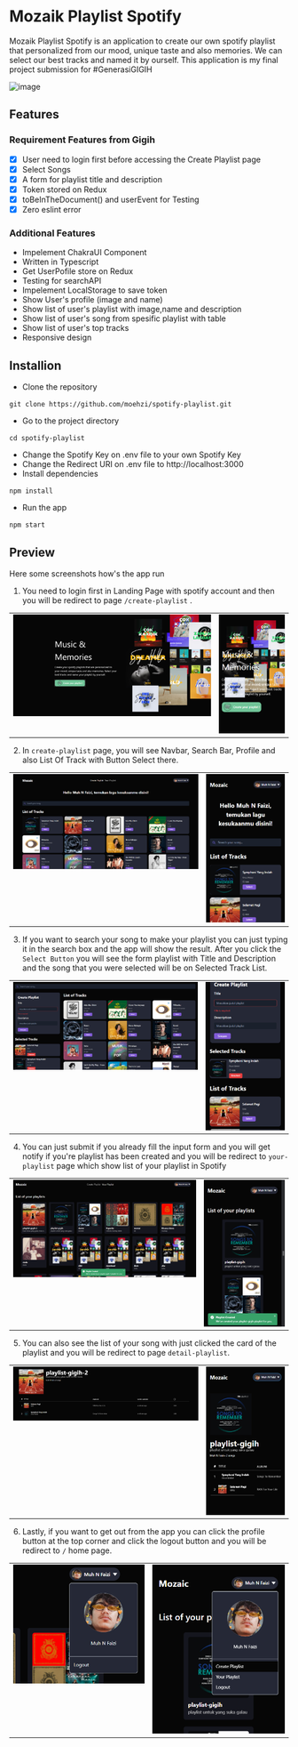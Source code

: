 # Mozaik Playlist Spotify

Mozaik Playlist Spotify is an application to create our own spotify playlist that personalized from our mood, unique taste and also memories. We can select our best tracks and named it by ourself. This application is my final project submission for #GenerasiGIGIH

![image](https://user-images.githubusercontent.com/60766317/164719685-41515963-e6e0-494a-b7ad-12f2c788d130.png)

## Features

### Requirement Features from Gigih

- [x] User need to login first before accessing the Create Playlist page
- [x] Select Songs
- [x] A form for playlist title and description
- [x] Token stored on Redux
- [x] toBeInTheDocument() and userEvent for Testing
- [x] Zero eslint error

### Additional Features

- Impelement ChakraUI Component
- Written in Typescript
- Get UserPofile store on Redux
- Testing for searchAPI
- Impelement LocalStorage to save token
- Show User's profile (image and name)
- Show list of user's playlist with image,name and description
- Show list of user's song from spesific playlist with table
- Show list of user's top tracks
- Responsive design

## Installion

- Clone the repository

```
git clone https://github.com/moehzi/spotify-playlist.git
```

- Go to the project directory

```
cd spotify-playlist
```

- Change the Spotify Key on .env file to your own Spotify Key
- Change the Redirect URI on .env file to http://localhost:3000
- Install dependencies

```
npm install
```

- Run the app

```
npm start
```

## Preview

Here some screenshots how's the app run

1. You need to login first in Landing Page with spotify account and then you will be redirect to page `/create-playlist` .
<table>
  <tr>
    <td valign="top">
        <img src='./shots/landingpage-desktop.png'></img>
    </td>
    <td valign="top">
       <img src='./shots/ladingpage-mobile.png'></img>
    </td>
  </tr>
</table>

2. In `create-playlist` page, you will see Navbar, Search Bar, Profile and also List Of Track with Button Select there.

<table>
  <tr>
    <td valign="top">
        <img src='./shots/create-playlist-desktop.png'></img>
    </td>
    <td valign="top">
       <img src='./shots/create-playlist-mobile.png'></img>
    </td>
  </tr>
</table>

3. If you want to search your song to make your playlist you can just typing it in the search box and the app will show the result. After you click the `Select Button` you will see the form playlist with Title and Description and the song that you were selected will be on Selected Track List.

<table>
  <tr>
    <td valign="top">
        <img src='./shots/selected-desktop.png'></img>
    </td>
    <td valign="top">
       <img src='./shots/selected-mobile.png'></img>
    </td>
  </tr>
</table>

4. You can just submit if you already fill the input form and you will get notify if you're playlist has been created and you will be redirect to `your-playlist` page which show list of your playlist in Spotify

<table>
  <tr>
    <td valign="top">
        <img src='./shots/playlist-create-desktop.png'></img>
    </td>
    <td valign="top">
       <img src='./shots/playlist-create-mobile.png'></img>
    </td>
  </tr>
</table>

5. You can also see the list of your song with just clicked the card of the playlist and you will be redirect to page `detail-playlist`.

<table>
  <tr>
    <td valign="top">
        <img src='./shots/list-song-desktop.png'></img>
    </td>
    <td valign="top">
       <img src='./shots/list-song-mobile.png'></img>
    </td>
  </tr>
</table>

6. Lastly, if you want to get out from the app you can click the profile button at the top corner and click the logout button and you will be redirect to `/` home page.

<table>
  <tr>
    <td valign="top">
        <img src='./shots/profile-desktop.png'></img>
    </td>
    <td valign="top">
       <img src='./shots/profile-mobile.png'></img>
    </td>
  </tr>
</table>
